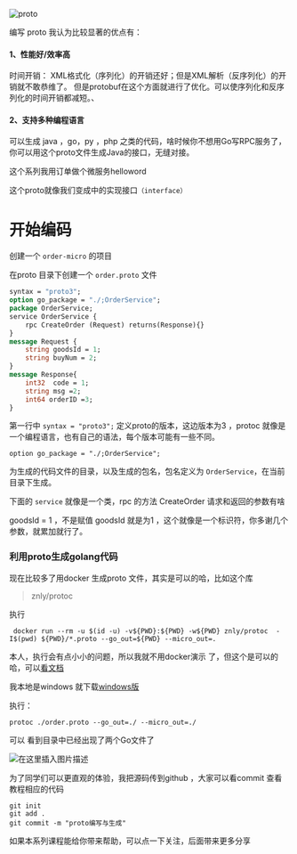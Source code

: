 ![proto](https://img-blog.csdnimg.cn/f820d320f7cc40aaa9bb4bf2db4c1d57.png?x-oss-process=image/watermark,type_ZmFuZ3poZW5naGVpdGk,shadow_10,text_aHR0cHM6Ly9ibG9nLmNzZG4ubmV0L3FxXzIyODIzNTgx,size_16,color_FFFFFF,t_70)



编写 proto 我认为比较显著的优点有：

#### 1、性能好/效率高
时间开销： XML格式化（序列化）的开销还好；但是XML解析（反序列化）的开销就不敢恭维了。 但是protobuf在这个方面就进行了优化。可以使序列化和反序列化的时间开销都减短。、

#### 2、支持多种编程语言
可以生成 java ，go，py ，php 之类的代码，啥时候你不想用Go写RPC服务了，你可以用这个proto文件生成Java的接口，无缝对接。

这个系列我用订单做个微服务helloword

这个proto就像我们变成中的实现接口`（interface）`

# 开始编码
创建一个 `order-micro` 的项目

在proto 目录下创建一个 `order.proto` 文件

```proto
syntax = "proto3";
option go_package = "./;OrderService";
package OrderService;
service OrderService {
    rpc CreateOrder (Request) returns(Response){}
}
message Request {
    string goodsId = 1;
    string buyNum = 2;
}
message Response{
    int32  code = 1;
    string msg =2;
    int64 orderID =3;
}
```
第一行中 `syntax = "proto3";` 定义proto的版本，这边版本为3 ，protoc 就像是一个编程语言，也有自己的语法，每个版本可能有一些不同。

```
option go_package = "./;OrderService"; 
```

为生成的代码文件的目录，以及生成的包名，包名定义为 `OrderService`，在当前目录下生成。

下面的 `service` 就像是一个类，rpc 的方法 CreateOrder 请求和返回的参数有啥

goodsId  = 1 ，不是赋值 goodsId 就是为1 ，这个就像是一个标识符，你多谢几个参数，就累加就行了。

### 利用proto生成golang代码
现在比较多了用docker 生成proto 文件，其实是可以的哈，比如这个库
>znly/protoc

执行

```
 docker run --rm -u $(id -u) -v${PWD}:${PWD} -w${PWD} znly/protoc  -I$(pwd) ${PWD}/*.proto --go_out=${PWD} --micro_out=.
```

本人，执行会有点小小的问题，所以我就不用docker演示 了，但这个是可以的哈，可以[看文档](https://github.com/znly/docker-protobuf)

我本地是windows 就下载[windows版](https://blog.csdn.net/liupeifeng3514/article/details/78985575)

执行： 

```
protoc ./order.proto --go_out=./ --micro_out=./
```

可以 看到目录中已经出现了两个Go文件了

![在这里插入图片描述](https://img-blog.csdnimg.cn/ee872e3b547d46039cbaa75c5201cd19.png)


为了同学们可以更直观的体验，我把源码传到github ，大家可以看commit 查看教程相应的代码
```
git init
git add .
git commit -m "proto编写与生成"
```

如果本系列课程能给你带来帮助，可以点一下关注，后面带来更多分享
